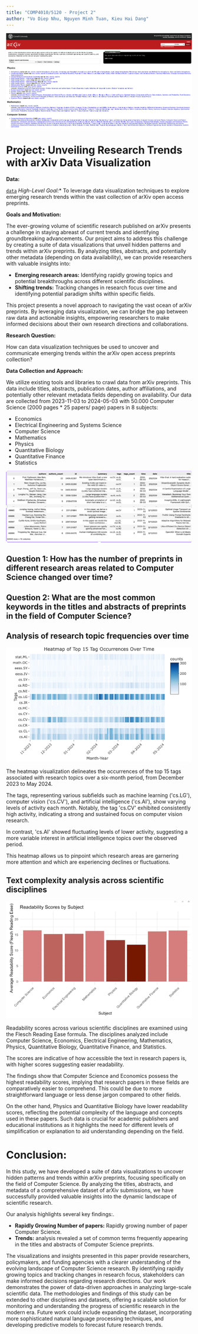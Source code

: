```yaml
---
title: "COMP4010/5120 - Project 2"
author: "Vo Diep Nhu, Nguyen Minh Tuan, Kieu Hai Dang"
---
```

![](images/banner.png)



# Project:  Unveiling Research Trends with arXiv Data Visualization 

**Data:** 

[`data`](https://github.com/mtuann/comp5120-data-vis/blob/main/project02/arxiv05_v2.csv)
*High-Level Goal:** To leverage data visualization techniques to explore emerging research trends within the vast collection of arXiv open access preprints.

**Goals and Motivation:** 

The ever-growing volume of scientific research published on arXiv presents a challenge in staying abreast of current trends and identifying groundbreaking advancements. Our project aims to address this challenge by creating a suite of data visualizations that unveil hidden patterns and trends within arXiv preprints. By analyzing titles, abstracts, and potentially other metadata (depending on data availability), we can provide researchers with valuable insights into:

- **Emerging research areas:** Identifying rapidly growing topics and potential breakthroughs across different scientific disciplines.
- **Shifting trends:** Tracking changes in research focus over time and identifying potential paradigm shifts within specific fields.
<!-- - **Collaboration patterns:** Visualizing co-authorship networks to understand research communities and collaborations driving innovation.
- **Author productivity:** Highlighting highly productive researchers and their areas of focus. -->

This project presents a novel approach to navigating the vast ocean of arXiv preprints. By leveraging data visualization, we can bridge the gap between raw data and actionable insights, empowering researchers to make informed decisions about their own research directions and collaborations.

**Research Question:**

How can data visualization techniques be used to uncover and communicate emerging trends within the arXiv open access preprints collection?

**Data Collection and Approach:**

We utilize existing tools and libraries to crawl data from arXiv preprints. This data include titles, abstracts, publication dates, author affiliations, and potentially other relevant metadata fields depending on availability. Our data are collected from 2023-11-03 to 2024-05-03 with 50.000 Computer Science (2000 pages * 25 papers/ page) papers in 8 subjects:

  - Economics
  - Electrical Engineering and Systems Science
  - Computer Science
  - Mathematics
  - Physics
  - Quantitative Biology
  - Quantitative Finance
  - Statistics

![](images/data.png)

## Question 1: How has the number of preprints in different research areas related to Computer Science changed over time?

## Question 2: What are the most common keywords in the titles and abstracts of preprints in the field of Computer Science?
## Analysis of research topic frequencies over time

![Heatmap of Top 15 Tag Occurrences Over Time](images/Slide16.png)

The heatmap visualization delineates the occurrences of the top 15 tags associated with research topics over a six-month period, from December 2023 to May 2024.

The tags, representing various subfields such as machine learning ('cs.LG'), computer vision ('cs.CV'), and artificial intelligence ('cs.AI'), show varying levels of activity each month. Notably, the tag 'cs.CV' exhibited consistently high activity, indicating a strong and sustained focus on computer vision research.

In contrast, 'cs.AI' showed fluctuating levels of lower activity, suggesting a more variable interest in artificial intelligence topics over the observed period.

This heatmap allows us to pinpoint which research areas are garnering more attention and which are experiencing declines or fluctuations.

## Text complexity analysis across scientific disciplines

![Readability Scores by Subject](images/Slide17.png)

Readability scores across various scientific disciplines are examined using the Flesch Reading Ease formula. The disciplines analyzed include Computer Science, Economics, Electrical Engineering, Mathematics, Physics, Quantitative Biology, Quantitative Finance, and Statistics.

The scores are indicative of how accessible the text in research papers is, with higher scores suggesting easier readability.

The findings show that Computer Science and Economics possess the highest readability scores, implying that research papers in these fields are comparatively easier to comprehend. This could be due to more straightforward language or less dense jargon compared to other fields.

On the other hand, Physics and Quantitative Biology have lower readability scores, reflecting the potential complexity of the language and concepts used in these papers. Such data is crucial for academic publishers and educational institutions as it highlights the need for different levels of simplification or explanation to aid understanding depending on the field.

# Conclusion:
In this study, we have developed a suite of data visualizations to uncover hidden patterns and trends within arXiv preprints, focusing specifically on the field of Computer Science. By analyzing the titles, abstracts, and metadata of a comprehensive dataset of arXiv submissions, we have successfully provided valuable insights into the dynamic landscape of scientific research.

Our analysis highlights several key findings:.
- **Rapidly Growing Number of papers:** Rapidly growing number of paper Computer Science.
- **Trends:** analysis revealed a set of common terms frequently appearing in the titles and abstracts of Computer Science preprints. 

The visualizations and insights presented in this paper provide researchers, policymakers, and funding agencies with a clearer understanding of the evolving landscape of Computer Science research. By identifying rapidly growing topics and tracking changes in research focus, stakeholders can make informed decisions regarding research directions. Our work demonstrates the power of data-driven approaches in analyzing large-scale scientific data. The methodologies and findings of this study can be extended to other disciplines and datasets, offering a scalable solution for monitoring and understanding the progress of scientific research in the modern era. Future work could include expanding the dataset, incorporating more sophisticated natural language processing techniques, and developing predictive models to forecast future research trends.
